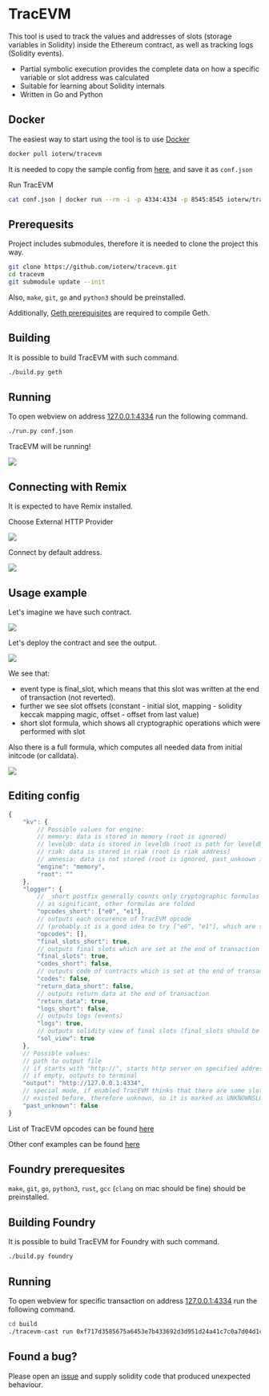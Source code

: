 # TracEVM

This tool is used to track the values and addresses of slots (storage variables in Solidity) inside the Ethereum contract, as well as tracking logs (Solidity events).

- Partial symbolic execution provides the complete data on how a specific variable or slot address was calculated
- Suitable for learning about Solidity internals
- Written in Go and Python

## Docker

The easiest way to start using the tool is to use [Docker](https://hub.docker.com/r/ioterw/tracevm)

```bash
docker pull ioterw/tracevm
```

It is needed to copy the sample config from [here](conf_examples/default.json), and save it as `conf.json`

Run TracEVM

```bash
cat conf.json | docker run --rm -i -p 4334:4334 -p 8545:8545 ioterw/tracevm
```

## Prerequesits

Project includes submodules, therefore it is needed to clone the project this way.

```bash
git clone https://github.com/ioterw/tracevm.git
cd tracevm
git submodule update --init
```

Also, `make`, `git`, `go` and `python3` should be preinstalled.

Additionally, [Geth prerequisites](https://geth.ethereum.org/docs/getting-started/installing-geth#build-from-source) are required to compile Geth.

## Building

It is possible to build TracEVM with such command.

```bash
./build.py geth
```

## Running

To open webview on address [127.0.0.1:4334](http://127.0.0.1:4334) run the following command.

```bash
./run.py conf.json
```

TracEVM will be running!

![](images/webview.png)

## Connecting with Remix

It is expected to have Remix installed.

Choose External HTTP Provider

![](images/remix1.png)

Connect by default address.

![](images/remix2.png)

## Usage example

Let's imagine we have such contract.

![](images/sample1.png)

Let's deploy the contract and see the output.

![](images/sample2.png)

We see that:

- event type is final_slot, which means that this slot was written at the end of transaction (not reverted).
- further we see slot offsets (constant - initial slot, mapping - solidity keccak mapping magic, offset - offset from last value)
- short slot formula, which shows all cryptographic operations which were performed with slot

Also there is a full formula, which computes all needed data from initial initcode (or calldata).

![](images/sample3.png)

## Editing config

```Javascript
{
    "kv": {
        // Possible values for engine:
        // memory: data is stored in memory (root is ignored)
        // leveldb: data is stored in leveldb (root is path for leveldb folders)
        // riak: data is stored in riak (root is riak address)
        // amnesia: data is not stored (root is ignored, past_unknown is switched to true)
        "engine": "memory",
        "root": ""
    },
    "logger": {
        // _short postfix generally counts only cryptographic formulas (sha256, keccak etc.)
        // as significant, other formulas are folded 
        "opcodes_short": ["e0", "e1"],
        // outputs each occurence of TracEVM opcode
        // (probably it is a good idea to try ["e0", "e1"], which are sload and sstore)
        "opcodes": [],
        "final_slots_short": true,
        // outputs final slots which are set at the end of transaction
        "final_slots": true,
        "codes_short": false,
        // outputs code of contracts which is set at the end of transaction
        "codes": false,
        "return_data_short": false,
        // outputs return data at the end of transaction
        "return_data": true,
        "logs_short": false,
        // outputs logs (events)
        "logs": true,
        // outputs solidity view of final slots (final_slots should be enabled)
        "sol_view": true
    },
    // Possible values:
    // path to output file
    // if starts with "http://", starts http server on specified address
    // if empty, outputs to terminal
    "output": "http://127.0.0.1:4334",
    // special mode, if enabled TracEVM thinks that there are some slots or code which
    // existed before, therefore unknown, so it is marked as UNKNOWNSLOT or UNKNOWNCODE
    "past_unknown": false
}
```

List of TracEVM opcodes can be found [here](tracer/dep_tracer/opcodes_backend.go)

Other conf examples can be found [here](conf_examples)

## Foundry prerequesites

`make`, `git`, `go`, `python3`, `rust`, `gcc` (`clang` on mac should be fine) should be preinstalled.

## Building Foundry

It is possible to build TracEVM for Foundry with such command.

```bash
./build.py foundry
```

## Running

To open webview for specific transaction on address [127.0.0.1:4334](http://127.0.0.1:4334) run the following command.

```bash
cd build
./tracevm-cast run 0xf717d3585675a6453e7b433692d3d951d24a41c7c0a7d04d1ce114f2db3e036d --flashbots --debug
```

## Found a bug?

Please open an [issue](https://github.com/ioterw/tracevm/issues) and supply solidity code that produced unexpected behaviour.

